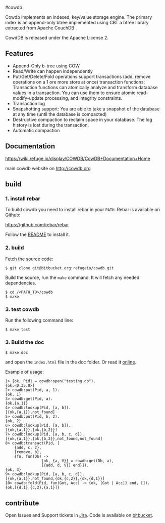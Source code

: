 #cowdb

Cowdb implements an indexed, key/value storage engine. The primary index
is an append-only btree implemented using CBT a btree library extracted
from Apache CouchDB .

CowdDB is released under the Apache License 2.

## Features

- Append-Only b-tree using COW
- Read/Write can happen independently
- Put/Get/Delete/Fold operations support transactions (add, remove
  operations on a 1 ore more store at once) transaction functions:
Transaction functions can atomically analyze and transform database
values in a transaction. You can use them to ensure atomic
read-modify-update processing, and integrity constraints.
- Transaction log
- Snapshotting support: You are able to take a snapshot of the database
  at any time (until the database is compacted)
- Destructive compaction to reclaim space in your database. The log
  history is lost during the transaction.
- Automatic compaction


## Documentation

https://wiki.refuge.io/display/COWDB/CowDB+Documentation+Home

main cowdb website on http://cowdb.org


## build

### 1. install rebar
To build cowdb you need to install rebar in your `PATH`. Rebar is
available on Github:

https://github.com/rebar/rebar

Follow the
[README](https://github.com/rebar/rebar/blob/master/README.md) to
install it.

### 2. build

Fetch the source code:

    $ git clone git@bitbucket.org:refugeio/cowdb.git

Build the source, run the `make` command. It will fetch any needed
dependencies.

    $ cd /<PATH_TO>/cowdb
    $ make

### 3. test cowdb

Run the following command line:

    $ make test


### 3. Build the doc

    $ make doc

and open the `index.html` file in the doc folder. Or read it
[online](http://refugeio.bitbucket.org/cowdb/index.html).


Example of usage:

    1> {ok, Pid} = cowdb:open("testing.db").
    {ok,<0.35.0>}
    2> cowdb:put(Pid, a, 1).
    {ok, 1}
    3> cowdb:get(Pid, a).
    {ok,{a,1}}
    4> cowdb:lookup(Pid, [a, b]).
    [{ok,{a,1}},not_found]
    5> cowdb:put(Pid, b, 2).
    {ok, 2}
    6> cowdb:lookup(Pid, [a, b]).
    [{ok,{a,1}},{ok,{b,2}}]
    7> cowdb:lookup(Pid, [a, b, c, d]).
    [{ok,{a,1}},{ok,{b,2}},not_found,not_found]
    8> cowdb:transact(Pid, [
        {add, c, 2},
        {remove, b},
        {fn, fun(Db) ->
                    {ok, {a, V}} = cowdb:get(Db, a),
                    [{add, d, V}] end}]).
    {ok, 3}
    9> cowdb:lookup(Pid, [a, b, c, d]).
    [{ok,{a,1}},not_found,{ok,{c,2}},{ok,{d,1}}]
    10> cowdb:fold(Pid, fun(Got, Acc) -> {ok, [Got | Acc]} end, []).
    {ok,[{d,1},{c,2},{a,1}]}

## contribute

Open Issues and Support tickets in [Jira](https://issues.refuge.io/browse/COWDB
).
Code is available on [bitbucket](https://bitbucket.org/refugeio/cowdb).
